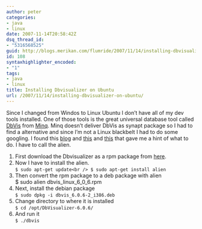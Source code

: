 ```yaml
---
author: peter
categories:
- java
- linux
date: 2007-11-14T20:58:42Z
dsq_thread_id:
- "5316568525"
guid: http://blogs.merikan.com/flumride/2007/11/14/installing-dbvisualizer-on-ubuntu/
id: 108
syntaxhighlighter_encoded:
- "1"
tags:
- java
- linux
title: Installing Dbvisualizer on Ubuntu
url: /2007/11/14/installing-dbvisualizer-on-ubuntu/
---
```


Since I changed from Windos to Linux Ubuntu I don&#8217;t have all of my dev tools installed. One of those tools is the great universal database tool called [DbVis](http://www.minq.se/products/dbvis/index.html) from [Minq](http://www.minq.se/). Minq doesn&#8217;t deliver DbVis as synapt package so I had to find a alternative and since I&#8217;m not a Linux blackbelt I had to do some googling. I found this [blog](http://monkeyblog.org/ubuntu/installing/) and [this](http://ubuntu.wordpress.com/2005/09/23/installing-using-an-rpm-file/) and [this](http://www.howtogeek.com/howto/ubuntu/install-an-rpm-package-on-ubuntu-linux/) that gave me a hint of what to do. I have to call the alien.

  1. First download the Dbvisualizer as a rpm package from [here](http://www.minq.se/products/dbvis/download.html).
  2. Now I have to install the alien.  
     `$ sudo apt-get update<br />
$ sudo apt-get install alien`
  3. Then convert the rpm package to a deb package with alien  
    $ sudo alien dbvis\_linux\_6\_0\_6.rpm
  4. Next, install the debian package  
    `$ sudo dpkg -i dbvis_6.0.6-2_i386.deb`
  5. Change directory to where it is installed  
    `$ cd /opt/DbVisualizer-6.0.6/`
  6. And run it  
    `$ ./dbvis`